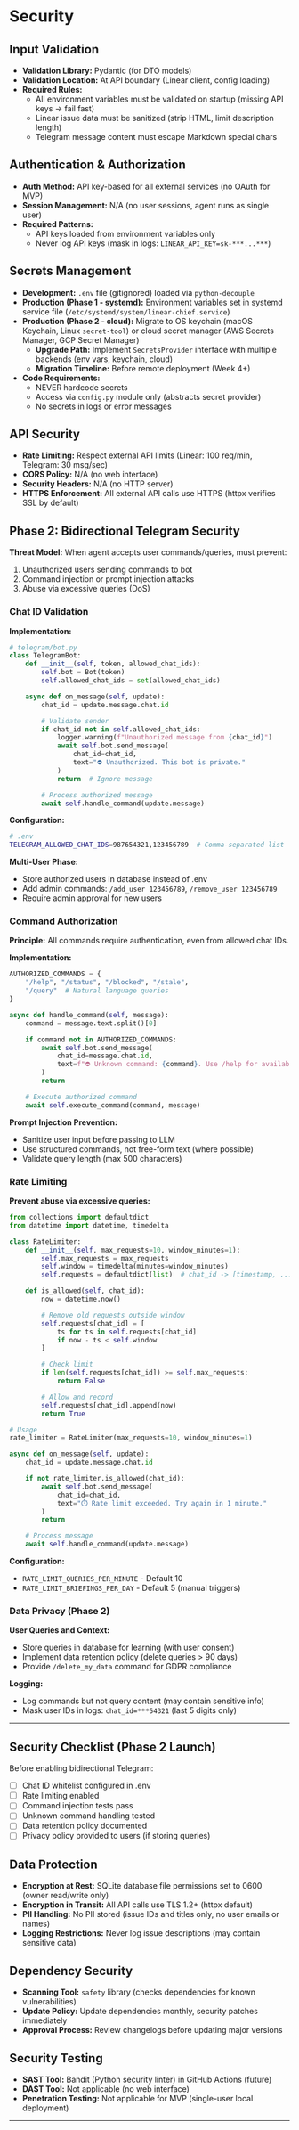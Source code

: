 # Security

## Input Validation

- **Validation Library:** Pydantic (for DTO models)
- **Validation Location:** At API boundary (Linear client, config loading)
- **Required Rules:**
  - All environment variables must be validated on startup (missing API keys → fail fast)
  - Linear issue data must be sanitized (strip HTML, limit description length)
  - Telegram message content must escape Markdown special chars

## Authentication & Authorization

- **Auth Method:** API key-based for all external services (no OAuth for MVP)
- **Session Management:** N/A (no user sessions, agent runs as single user)
- **Required Patterns:**
  - API keys loaded from environment variables only
  - Never log API keys (mask in logs: `LINEAR_API_KEY=sk-***...***`)

## Secrets Management

- **Development:** `.env` file (gitignored) loaded via `python-decouple`
- **Production (Phase 1 - systemd):** Environment variables set in systemd service file (`/etc/systemd/system/linear-chief.service`)
- **Production (Phase 2 - cloud):** Migrate to OS keychain (macOS Keychain, Linux `secret-tool`) or cloud secret manager (AWS Secrets Manager, GCP Secret Manager)
  - **Upgrade Path:** Implement `SecretsProvider` interface with multiple backends (env vars, keychain, cloud)
  - **Migration Timeline:** Before remote deployment (Week 4+)
- **Code Requirements:**
  - NEVER hardcode secrets
  - Access via `config.py` module only (abstracts secret provider)
  - No secrets in logs or error messages

## API Security

- **Rate Limiting:** Respect external API limits (Linear: 100 req/min, Telegram: 30 msg/sec)
- **CORS Policy:** N/A (no web interface)
- **Security Headers:** N/A (no HTTP server)
- **HTTPS Enforcement:** All external API calls use HTTPS (httpx verifies SSL by default)

## Phase 2: Bidirectional Telegram Security

**Threat Model:** When agent accepts user commands/queries, must prevent:
1. Unauthorized users sending commands to bot
2. Command injection or prompt injection attacks
3. Abuse via excessive queries (DoS)

### Chat ID Validation

**Implementation:**
```python
# telegram/bot.py
class TelegramBot:
    def __init__(self, token, allowed_chat_ids):
        self.bot = Bot(token)
        self.allowed_chat_ids = set(allowed_chat_ids)

    async def on_message(self, update):
        chat_id = update.message.chat.id

        # Validate sender
        if chat_id not in self.allowed_chat_ids:
            logger.warning(f"Unauthorized message from {chat_id}")
            await self.bot.send_message(
                chat_id=chat_id,
                text="⛔ Unauthorized. This bot is private."
            )
            return  # Ignore message

        # Process authorized message
        await self.handle_command(update.message)
```

**Configuration:**
```bash
# .env
TELEGRAM_ALLOWED_CHAT_IDS=987654321,123456789  # Comma-separated list
```

**Multi-User Phase:**
- Store authorized users in database instead of .env
- Add admin commands: `/add_user 123456789`, `/remove_user 123456789`
- Require admin approval for new users

### Command Authorization

**Principle:** All commands require authentication, even from allowed chat IDs.

**Implementation:**
```python
AUTHORIZED_COMMANDS = {
    "/help", "/status", "/blocked", "/stale",
    "/query"  # Natural language queries
}

async def handle_command(self, message):
    command = message.text.split()[0]

    if command not in AUTHORIZED_COMMANDS:
        await self.bot.send_message(
            chat_id=message.chat.id,
            text=f"⛔ Unknown command: {command}. Use /help for available commands."
        )
        return

    # Execute authorized command
    await self.execute_command(command, message)
```

**Prompt Injection Prevention:**
- Sanitize user input before passing to LLM
- Use structured commands, not free-form text (where possible)
- Validate query length (max 500 characters)

### Rate Limiting

**Prevent abuse via excessive queries:**

```python
from collections import defaultdict
from datetime import datetime, timedelta

class RateLimiter:
    def __init__(self, max_requests=10, window_minutes=1):
        self.max_requests = max_requests
        self.window = timedelta(minutes=window_minutes)
        self.requests = defaultdict(list)  # chat_id -> [timestamp, ...]

    def is_allowed(self, chat_id):
        now = datetime.now()

        # Remove old requests outside window
        self.requests[chat_id] = [
            ts for ts in self.requests[chat_id]
            if now - ts < self.window
        ]

        # Check limit
        if len(self.requests[chat_id]) >= self.max_requests:
            return False

        # Allow and record
        self.requests[chat_id].append(now)
        return True

# Usage
rate_limiter = RateLimiter(max_requests=10, window_minutes=1)

async def on_message(self, update):
    chat_id = update.message.chat.id

    if not rate_limiter.is_allowed(chat_id):
        await self.bot.send_message(
            chat_id=chat_id,
            text="⏱️ Rate limit exceeded. Try again in 1 minute."
        )
        return

    # Process message
    await self.handle_command(update.message)
```

**Configuration:**
- `RATE_LIMIT_QUERIES_PER_MINUTE` - Default 10
- `RATE_LIMIT_BRIEFINGS_PER_DAY` - Default 5 (manual triggers)

### Data Privacy (Phase 2)

**User Queries and Context:**
- Store queries in database for learning (with user consent)
- Implement data retention policy (delete queries > 90 days)
- Provide `/delete_my_data` command for GDPR compliance

**Logging:**
- Log commands but not query content (may contain sensitive info)
- Mask user IDs in logs: `chat_id=***54321` (last 5 digits only)

---

## Security Checklist (Phase 2 Launch)

Before enabling bidirectional Telegram:
- [ ] Chat ID whitelist configured in .env
- [ ] Rate limiting enabled
- [ ] Command injection tests pass
- [ ] Unknown command handling tested
- [ ] Data retention policy documented
- [ ] Privacy policy provided to users (if storing queries)

## Data Protection

- **Encryption at Rest:** SQLite database file permissions set to 0600 (owner read/write only)
- **Encryption in Transit:** All API calls use TLS 1.2+ (httpx default)
- **PII Handling:** No PII stored (issue IDs and titles only, no user emails or names)
- **Logging Restrictions:** Never log issue descriptions (may contain sensitive data)

## Dependency Security

- **Scanning Tool:** `safety` library (checks dependencies for known vulnerabilities)
- **Update Policy:** Update dependencies monthly, security patches immediately
- **Approval Process:** Review changelogs before updating major versions

## Security Testing

- **SAST Tool:** Bandit (Python security linter) in GitHub Actions (future)
- **DAST Tool:** Not applicable (no web interface)
- **Penetration Testing:** Not applicable for MVP (single-user local deployment)

---
